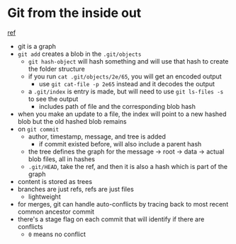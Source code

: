 # Git from the inside out
[ref](https://maryrosecook.com/blog/post/git-from-the-inside-out)

- git is a graph
- `git add` creates a blob in the `.git/objects`
  - `git hash-object` will hash something and will use that hash to create the folder structure
  - if you run `cat .git/objects/2e/65`, you will get an encoded output
    - use `git cat-file -p 2e65` instead and it decodes the output
  - a `.git/index` is entry is made, but will need to use `git ls-files -s` to see the output
    - includes path of file and the corresponding blob hash
- when you make an update to a file, the index will point to a new hashed blob but the old hashed blob remains
- on `git commit`
  - author, timestamp, message, and tree is added
    - if commit existed before, will also include a parent hash
  - the tree defines the graph for the message -> root -> data -> actual blob files, all in hashes
  - `.git/HEAD`, take the ref, and then it is also a hash which is part of the graph
- content is stored as trees
- branches are just refs, refs are just files
  - lightweight
- for merges, git can handle auto-conflicts by tracing back to most recent common ancestor commit
- there's a stage flag on each commit that will identify if there are conflicts
  - `0` means no conflict